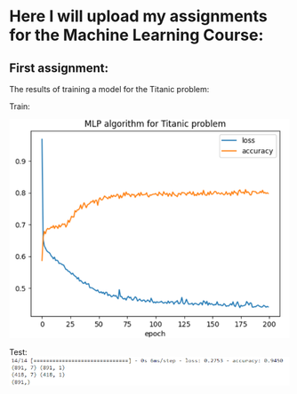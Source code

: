 # Here I will upload my assignments for the Machine Learning Course:

## First assignment:
The results of training a model for the Titanic problem:


Train:

![Train Results](https://github.com/masoud-n91/MachineLearning/blob/main/Image/Training.png?raw=true "Train Results")


Test:
![Test Results](https://github.com/masoud-n91/MachineLearning/blob/main/Image/Testing.png?raw=true "Test Results")

